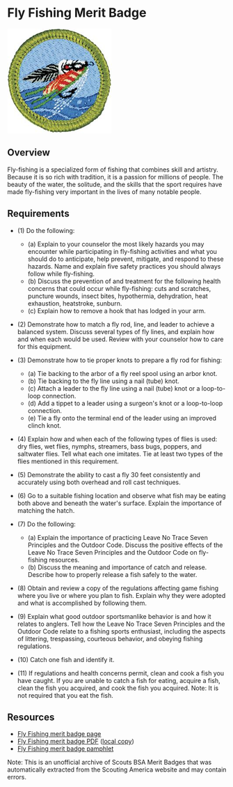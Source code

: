 

# Fly Fishing Merit Badge

![Fly Fishing Merit Badge](images/fly-fishing-merit-badge.jpg)

## Overview



Fly-fishing is a specialized form of fishing that combines skill and artistry. Because it is so rich with tradition, it is a passion for millions of people. The beauty of the water, the solitude, and the skills that the sport requires have made fly-fishing very important in the lives of many notable people.

## Requirements

* (1) Do the following:
    * (a) Explain to your counselor the most likely hazards you may encounter while participating in fly-fishing activities and what you should do to anticipate, help prevent, mitigate, and respond to these hazards. Name and explain five safety practices you should always follow while fly-fishing.
    * (b) Discuss the prevention of and treatment for the following health concerns that could occur while fly-fishing: cuts and scratches, puncture wounds, insect bites, hypothermia, dehydration, heat exhaustion, heatstroke, sunburn.
    * (c) Explain how to remove a hook that has lodged in your arm.


* (2) Demonstrate how to match a fly rod, line, and leader to achieve a balanced system. Discuss several types of fly lines, and explain how and when each would be used. Review with your counselor how to care for this equipment.
* (3) Demonstrate how to tie proper knots to prepare a fly rod for fishing:
    * (a) Tie backing to the arbor of a fly reel spool using an arbor knot.
    * (b) Tie backing to the fly line using a nail (tube) knot.
    * (c) Attach a leader to the fly line using a nail (tube) knot or a loop-to-loop connection.
    * (d) Add a tippet to a leader using a surgeon's knot or a loop-to-loop connection.
    * (e) Tie a fly onto the terminal end of the leader using an improved clinch knot.


* (4) Explain how and when each of the following types of flies is used: dry flies, wet flies, nymphs, streamers, bass bugs, poppers, and saltwater flies. Tell what each one imitates. Tie at least two types of the flies mentioned in this requirement.
* (5) Demonstrate the ability to cast a fly 30 feet consistently and accurately using both overhead and roll cast techniques.
* (6) Go to a suitable fishing location and observe what fish may be eating both above and beneath the water's surface. Explain the importance of matching the hatch.
* (7) Do the following:
    * (a) Explain the importance of practicing Leave No Trace Seven Principles and the Outdoor Code. Discuss the positive effects of the Leave No Trace Seven Principles and the Outdoor Code on fly-fishing resources.
    * (b) Discuss the meaning and importance of catch and release. Describe how to properly release a fish safely to the water.


* (8) Obtain and review a copy of the regulations affecting game fishing where you live or where you plan to fish. Explain why they were adopted and what is accomplished by following them.
* (9) Explain what good outdoor sportsmanlike behavior is and how it relates to anglers. Tell how the Leave No Trace Seven Principles and the Outdoor Code relate to a fishing sports enthusiast, including the aspects of littering, trespassing, courteous behavior, and obeying fishing regulations.
* (10) Catch one fish and identify it.
* (11) If regulations and health concerns permit, clean and cook a fish you have caught. If you are unable to catch a fish for eating, acquire a fish, clean the fish you acquired, and cook the fish you acquired. Note:  It is not required that you eat the fish.


## Resources

- [Fly Fishing merit badge page](https://www.scouting.org/merit-badges/fly-fishing/)
- [Fly Fishing merit badge PDF](https://filestore.scouting.org/filestore/Merit_Badge_ReqandRes/Pamphlets/Fly-Fishing_2025.pdf) ([local copy](files/fly-fishing-merit-badge.pdf))
- [Fly Fishing merit badge pamphlet](https://www.scoutshop.org/fly-fishing-merit-badge-pamphlet-650715.html)

Note: This is an unofficial archive of Scouts BSA Merit Badges that was automatically extracted from the Scouting America website and may contain errors.